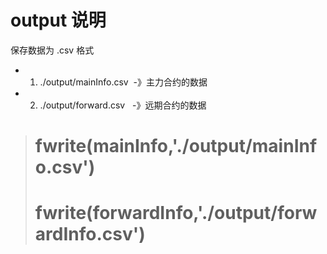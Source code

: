# output 说明

保存数据为 .csv 格式

- 1. ./output/mainInfo.csv  -》主力合约的数据
- 2. ./output/forward.csv   -》远期合约的数据

># fwrite(mainInfo,'./output/mainInfo.csv')
># fwrite(forwardInfo,'./output/forwardInfo.csv')
